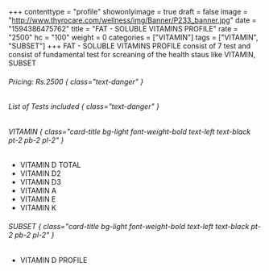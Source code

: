 +++
contenttype = "profile"
showonlyimage = true
draft = false
image = "http://www.thyrocare.com/wellness/img/Banner/P233_banner.jpg"
date = "1594386475762"
title = "FAT - SOLUBLE VITAMINS PROFILE"
rate = "2500"
hc = "100"
weight = 0
categories = ["VITAMIN"]
tags = ["VITAMIN", "SUBSET"]
+++
FAT - SOLUBLE VITAMINS PROFILE consist of 7 test and consist of fundamental test for screaning of the health staus like VITAMIN, SUBSET
<!--more-->
###### Pricing: Rs.2500 { class="text-danger" }

###### List of Tests included { class="text-danger" }

###### VITAMIN { class="card-title bg-light font-weight-bold text-left text-black pt-2 pb-2 pl-2" } 
* VITAMIN D TOTAL
* VITAMIN D2
* VITAMIN D3
* VITAMIN A
* VITAMIN E
* VITAMIN K
###### SUBSET { class="card-title bg-light font-weight-bold text-left text-black pt-2 pb-2 pl-2" } 
* VITAMIN D PROFILE
